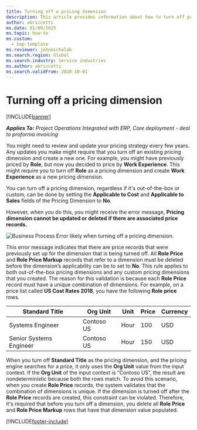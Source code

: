 ```yaml
---
title: Turning off a pricing dimension
description: This article provides information about how to turn off pricing dimensions.
author: abriccetti
ms.date: 01/09/2025
ms.topic: how-to
ms.custom: 
  - bap-template
ms.reviewer: johnmichalak
ms.search.region: Global
ms.search.industry: Service industries
ms.author: abriccetti
ms.search.validFrom: 2020-10-01
---
```


# Turning off a pricing dimension

[!INCLUDE[banner](../includes/banner.md)]

_**Applies To:** Project Operations Integrated with ERP, Core deployment - deal to proforma invoicing_

You might need to review and update your pricing strategy every few years. Any updates you make might require that you turn off an existing pricing dimension and create a new one. For example, you might have previously priced by **Role**, but now you decided to price by **Work Experience**. This might require you to turn off **Role** as a pricing dimension and create **Work Experience** as a new pricing dimension. 

You can turn off a pricing dimension, regardless if it's out-of-the-box or custom, can be done by setting the **Applicable to Cost** and **Applicable to Sales** fields of the Pricing Dimension to **No**.

However, when you do this, you might receive the error message, **Pricing dimension cannot be updated or deleted if there are associated price records.**

![Business Process Error likely when turning off a pricing dimension.](media/Business-Process-Error.png)

This error message indicates that there are price records that were previously set up for the dimension that is being turned off. All **Role Price** and **Role Price Markup** records that refer to a dimension must be deleted before the dimension’s applicability can be to set to **No**. This rule applies to both out-of-the-box pricing dimensions and any custom pricing dimensions that you created. The reason for this validation is because each **Role Price** record must have a unique combination of dimensions. For example, on a price list called **US Cost Rates 2018**, you have the following **Role price** rows. 

| Standard Title         | Org Unit    |Unit   |Price  |Currency  |
| -----------------------|-------------|-------|-------|----------|
| Systems Engineer|Contoso US|Hour| 100|USD|
| Senior Systems Engineer|Contoso US|Hour| 150| USD|


When you turn off **Standard Title** as the pricing dimension, and the pricing engine searches for a price, it only uses the **Org Unit** value from the input context. If the **Org Unit** of the input context is “Contoso US”, the result are  nondeterministic because both the rows match. To avoid this scenario, when you create **Role Price** records, the system validates that the combination of dimensions is unique. If the dimension is turned off after the **Role Price** records are created, this constraint can be violated. Therefore, it's required that before you turn off a dimension, you delete all **Role Price** and **Role Price Markup** rows that have that dimension value populated.


[!INCLUDE[footer-include](../includes/footer-banner.md)]
